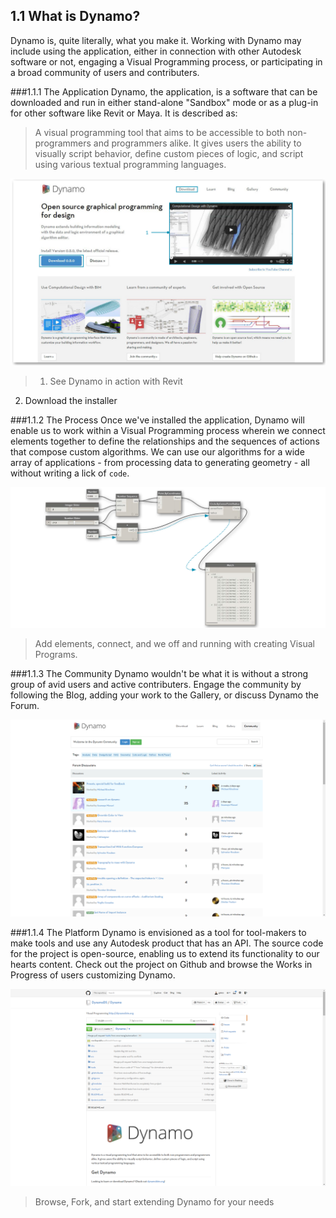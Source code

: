 ## 1.1 What is Dynamo?
Dynamo is, quite literally, what you make it. Working with Dynamo may include using the application, either in connection with other Autodesk software or not, engaging a Visual Programming process, or participating in a broad community of users and contributers.


###1.1.1 The Application
Dynamo, the application, is a software that can be downloaded and run in either stand-alone "Sandbox" mode or as a plug-in for other software like Revit or Maya. It is described as:
> A visual programming tool that aims to be accessible to both non-programmers and programmers alike. It gives users the ability to visually script behavior, define custom pieces of logic, and script using various textual programming languages.

![Dyanmo website-update number](images/1-1/00-DynamoHomepage.png)
> 1. See Dynamo in action with Revit
2. Download the installer

###1.1.2 The Process
Once we've installed the application, Dynamo will enable us to work within a Visual Programming process wherein we connect elements together to define the relationships and the sequences of actions that compose custom algorithms. We can use our algorithms for a wide array of applications - from processing data to generating geometry - all without writing a lick of ```code```.

![A Visual Program](images/1-1/01-ProgramFlow.png)
> Add elements, connect, and we off and running with creating Visual Programs.

###1.1.3 The Community
Dynamo wouldn't be what it is without a strong group of avid users and active contributers. Engage the community by following the Blog, adding your work to the Gallery, or discuss Dynamo the Forum.

![The Forum](images/1-1/02-Community.png)

###1.1.4 The Platform
Dynamo is envisioned as a tool for tool-makers to make tools and use any Autodesk product that has an API. The source code for the project is open-source, enabling us to extend its functionality to our hearts content. Check out the project on Github and browse the Works in Progress of users customizing Dynamo.

![The Repo](images/1-1/03-TheRepo.png)
> Browse, Fork, and start extending Dynamo for your needs
